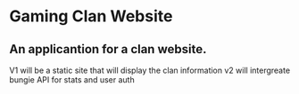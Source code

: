 # Gaming Clan Website # 
## An applicantion for a clan website. 

V1 will be a static site that will display the clan information 
v2 will intergreate bungie API for stats and user auth